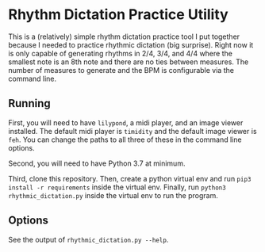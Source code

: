 Rhythm Dictation Practice Utility
=================================

This is a (relatively) simple rhythm dictation practice tool I put together
because I needed to practice rhythmic dictation (big surprise). Right now it
is only capable of generating rhythms in 2/4, 3/4, and 4/4 where the smallest
note is an 8th note and there are no ties between measures. The number of
measures to generate and the BPM is configurable via the command line.

## Running

First, you will need to have `lilypond`, a midi player, and an image viewer
installed. The default midi player is `timidity` and the default image viewer
is `feh`. You can change the paths to all three of these in the command line
options.

Second, you will need to have Python 3.7 at minimum.

Third, clone this repository. Then, create a python virtual env and run
`pip3 install -r requirements` inside the virtual env. Finally, run
`python3 rhythmic_dictation.py` inside the virtual env to run the program.

## Options

See the output of `rhythmic_dictation.py --help`.
